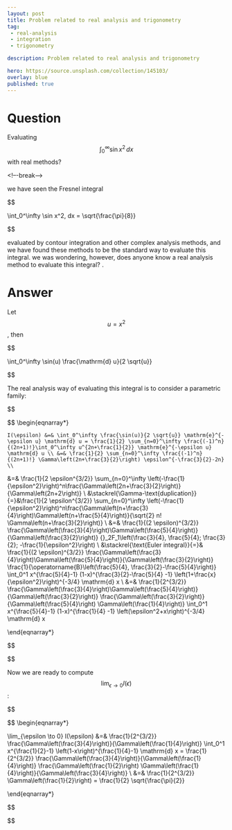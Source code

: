 ```yaml
---
layout: post
title: Problem related to real analysis and trigonometry
tag:
 - real-analysis
 - integration
 - trigonometry

description: Problem related to real analysis and trigonometry

hero: https://source.unsplash.com/collection/145103/
overlay: blue 
published: true
---
```


# Question 

Evaluating $$\int_0^\infty \sin x^2\, dx$$ with real methods?

<!–-break-–>


we have seen the Fresnel integral


$$

\int_0^\infty \sin x^2\, dx = \sqrt{\frac{\pi}{8}}

$$


evaluated by contour integration and other complex analysis methods, and we have found these methods to be the standard way to evaluate this integral.
  we was wondering, however, does anyone know a real analysis method to evaluate this integral?
.


# Answer 


Let $$u=x^2$$, then


$$


   \int_0^\infty \sin(u) \frac{\mathrm{d} u}{2 \sqrt{u}}


$$


The real analysis way of evaluating this integral is to consider a parametric family:


$$




$$
\begin{eqnarray*}

    I(\epsilon) &=& \int_0^\infty \frac{\sin(u)}{2 \sqrt{u}} \mathrm{e}^{-\epsilon u} \mathrm{d} u = \frac{1}{2} \sum_{n=0}^\infty \frac{(-1)^n}{(2n+1)!}\int_0^\infty u^{2n+\frac{1}{2}} \mathrm{e}^{-\epsilon u} \mathrm{d} u \\ &=& \frac{1}{2} \sum_{n=0}^\infty \frac{(-1)^n}{(2n+1)!} \Gamma\left(2n+\frac{3}{2}\right) \epsilon^{-\frac{3}{2}-2n} \\
  &=& \frac{1}{2 \epsilon^{3/2}} \sum_{n=0}^\infty \left(-\frac{1}{\epsilon^2}\right)^n\frac{\Gamma\left(2n+\frac{3}{2}\right)}{\Gamma\left(2n+2\right)} \\
  &\stackrel{\Gamma-\text{duplication}}{=}&\frac{1}{2 \epsilon^{3/2}} \sum_{n=0}^\infty \left(-\frac{1}{\epsilon^2}\right)^n\frac{\Gamma\left(n+\frac{3}{4}\right)\Gamma\left(n+\frac{5}{4}\right)}{\sqrt{2} n! \Gamma\left(n+\frac{3}{2}\right)} \\
   &=& \frac{1}{(2 \epsilon)^{3/2}} \frac{\Gamma\left(\frac{3}{4}\right)\Gamma\left(\frac{5}{4}\right)}{\Gamma\left(\frac{3}{2}\right)} {}_2F_1\left(\frac{3}{4}, \frac{5}{4}; \frac{3}{2}; -\frac{1}{\epsilon^2}\right) \\
  &\stackrel{\text{Euler integral}}{=}& \frac{1}{(2 \epsilon)^{3/2}} \frac{\Gamma\left(\frac{3}{4}\right)\Gamma\left(\frac{5}{4}\right)}{\Gamma\left(\frac{3}{2}\right)} \frac{1}{\operatorname{B}\left(\frac{5}{4}, \frac{3}{2}-\frac{5}{4}\right)} \int_0^1 x^{\frac{5}{4}-1} (1-x)^{\frac{3}{2}-\frac{5}{4} -1} \left(1+\frac{x}{\epsilon^2}\right)^{-3/4} \mathrm{d} x \\
  &=& \frac{1}{2^{3/2}} \frac{\Gamma\left(\frac{3}{4}\right)\Gamma\left(\frac{5}{4}\right)}{\Gamma\left(\frac{3}{2}\right)} \frac{\Gamma\left(\frac{3}{2}\right)}{\Gamma\left(\frac{5}{4}\right) \Gamma\left(\frac{1}{4}\right)} \int_0^1 x^{\frac{5}{4}-1} (1-x)^{\frac{1}{4} -1} \left(\epsilon^2+x\right)^{-3/4} \mathrm{d} x

\end{eqnarray*}


$$


$$


Now we are ready to compute $$\lim_{\epsilon \to 0} I(\epsilon)$$:


$$




$$
\begin{eqnarray*}

  \lim_{\epsilon \to 0} I(\epsilon) &=& \frac{1}{2^{3/2}} \frac{\Gamma\left(\frac{3}{4}\right)}{\Gamma\left(\frac{1}{4}\right)} \int_0^1 x^{\frac{1}{2}-1} \left(1-x\right)^{\frac{1}{4}-1} \mathrm{d} x = \frac{1}{2^{3/2}} \frac{\Gamma\left(\frac{3}{4}\right)}{\Gamma\left(\frac{1}{4}\right)} \frac{\Gamma\left(\frac{1}{2}\right) \Gamma\left(\frac{1}{4}\right)}{\Gamma\left(\frac{3}{4}\right)} \\ &=& \frac{1}{2^{3/2}} \Gamma\left(\frac{1}{2}\right) = \frac{1}{2} \sqrt{\frac{\pi}{2}}

\end{eqnarray*}


$$


$$



